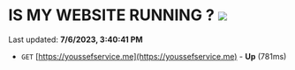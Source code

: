 # IS MY WEBSITE RUNNING ? [![](https://img.shields.io/static/v1?label=Sponsor&message=%E2%9D%A4&logo=GitHub&color=%23fe8e86)](https://github.com/sponsors/<username>)

Last updated: **7/6/2023, 3:40:41 PM**

- `GET` [https://youssefservice.me](https://youssefservice.me) - **Up** (781ms)
